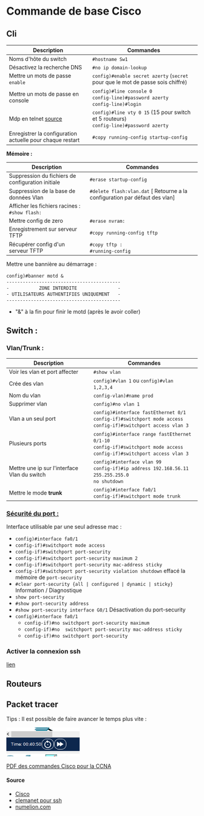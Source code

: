 # Commande de base Cisco

## Cli

| Description | Commandes | 
| --------- | ----------- |
| Noms d'hôte du switch | `#hostname Sw1` |
| Désactivez la recherche DNS | `#no ip domain-lookup` | 
| Mettre un mots de passe `enable` | `config)#enable secret azerty` (`secret` pour que le mot de passe sois chiffré) | 
| Mettre un mots de passe en console | `config)#line console 0` <br>`config-line)#password azerty`<br>`config-line)#login`|
| Mdp en telnet [source](https://formip.com/securisation-ios-cisco/) | `config)#line vty 0 15` (15 pour switch et 5 routeurs) <br>`config-line)#password azerty`|
| Enregistrer la configuration actuelle pour chaque restart | `#copy running-config startup-config` | 

**Mémoire :**

| Description | Commandes | 
| --------- | ----------- |
| Suppression du fichiers de configuration initiale |  `#erase startup-config` | 
| Suppression de la base de données Vlan |  `#delete flash:vlan.dat` [ Retourne a la configuration par défaut des vlan] | 
| Afficher les fichiers racines : `#show flash:` | 
| Mettre config de zero | `#erase nvram:` |       
| Enregistrement sur serveur TFTP |  `#copy running-config tftp`|
| Récupérer config d'un serveur TFTP |  `#copy tftp :` <br> `#running-config` |

  
Mettre une bannière au démarrage : 

```ios
config)#banner motd &
------------------------------------------
-           ZONE INTERDITE               -
- UTILISATEURS AUTHENTIFIES UNIQUEMENT   -
------------------------------------------
```
- "&" à la fin pour finir le motd (après le avoir coller)
## Switch :

### Vlan/Trunk :

| Description | Commandes | 
| --------- | ----------- |
Voir les vlan et port affecter | `#show vlan` | 
| Crée des vlan |`config)#vlan 1` ou `config)#vlan 1,2,3,4` |
| Nom du vlan | `config-vlan)#name prod` |
| Supprimer vlan | `config)#no vlan 1` |
| Vlan a un seul port | `config)#interface fastEthernet 0/1` <br> `config-if)#switchport mode access` <br> `config-if)#switchport access vlan 3` |
| Plusieurs ports | `config)#interface range fastEthernet 0/1-10` <br> `config-if)#switchport mode access` <br> `config-if)#switchport access vlan 3`|
| Mettre une ip sur l'interface Vlan du switch | `config)#interface vlan 99` <br> `config-if)#ip address 192.168.56.11 255.255.255.0` <br> `no shutdown` |
| Mettre le mode **trunk** | `config)#interface fa0/1` <br> `config-if)#switchport mode trunk` |

### [Sécurité du port : ](https://cisco.goffinet.org/ccna/ethernet/switchport-port-security-cisco-ios/)


Interface utilisable par une seul adresse mac :
- `config)#interface fa0/1`
- `config-if)#switchport mode access`
- `config-if)#switchport port-security`  
- `config-if)#switchport port-security maximum 2` 
- `config-if)#switchport port-security mac-address sticky` 
- `config-if)#switchport port-security violation shutdown`
effacé la mémoire de `port-security`  
- `#clear port-security {all | configured | dynamic | sticky}`
Information / Diagnostique
- `show port-security`
- `#show port-security address`
- `#show port-security interface G0/1`
Désactivation du port-security
- `config)#interface fa0/1`
  - `config-if)#no switchport port-security maximum`
  - `config-if)#no  switchport port-security mac-address sticky`
  - `config-if)#no switchport port-security`


### Activer la connexion ssh

[lien](https://www.clemanet.com/activation-ssh.php)
## Routeurs


## Packet tracer

Tips : Il est possible de faire avancer le temps plus vite :

![Speeeeeeeeeeeeeeeeeeeeeeeeeeeeed](../images/packetTracer.png)

[PDF des commandes Cisco pour la CCNA](commandesCisco.pdf)



#### Source 
- [Cisco](https://www.cisco.com/c/en/us/support/docs/smb/switches/cisco-350-series-managed-switches/smb5722-configure-vlan-interface-ipv4-address-on-an-sx350-or-sg350x.html)
- [clemanet pour ssh](https://www.clemanet.com/activation-ssh.php)
- [numelion.com](https://www.numelion.com/commandes-routeurs-cisco.html)
